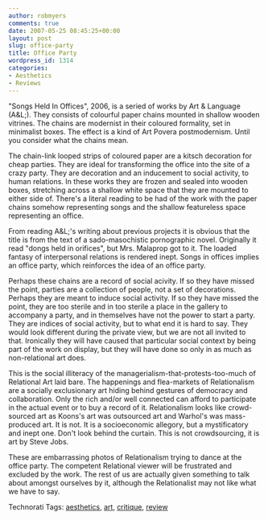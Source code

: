 ```yaml
---
author: robmyers
comments: true
date: 2007-05-25 08:45:25+00:00
layout: post
slug: office-party
title: Office Party
wordpress_id: 1314
categories:
- Aesthetics
- Reviews
---
```


"Songs Held In Offices", 2006, is a seried of works by Art & Language (A&L;). They consists of colourful paper chains mounted in shallow wooden vitrines. The chains are modernist in their coloured formality, set in minimalist boxes. The effect is a kind of Art Povera postmodernism. Until you consider what the chains mean.  
  
The chain-link looped strips of coloured paper are a kitsch decoration for cheap parties. They are ideal for transforming the office into the site of a crazy party. They are decoration and an inducement to social activity, to human relations. In these works they are frozen and sealed into wooden boxes, stretching across a shallow white space that they are mounted to either side of. There's a literal reading to be had of the work with the paper chains somehow representing songs and the shallow featureless space representing an office.  
  
From reading A&L;'s writing about previous projects it is obvious that the title is from the text of a sado-masochistic pornographic novel. Originally it read "dongs held in orifices", but Mrs. Malaprop got to it. The loaded fantasy of interpersonal relations is rendered inept. Songs in offices implies an office party, which reinforces the idea of an office party.  
  
Perhaps these chains are a record of social acivity. If so they have missed the point, parties are a collection of people, not a set of decorations. Perhaps they are meant to induce social activity. If so they have missed the point, they are too sterile and in too sterile a place in the gallery to accompany a party, and in themselves have not the power to start a party. They are indices of social activity, but to what end it is hard to say. They would look different during the private view, but we are not all invited to that. Ironically they will have caused that particular social context by being part of the work on display, but they will have done so only in as much as non-relational art does.  
  
This is the social illiteracy of the managerialism-that-protests-too-much of Relational Art laid bare. The happenings and flea-markets of Relationalism are a socially exclusionary art hiding behind gestures of democracy and collaboration. Only the rich and/or well connected can afford to participate in the actual event or to buy a record of it. Relationalism looks like crowd-sourced art as Koons's art was outsourced art and Warhol's was mass-produced art. It is not. It is a socioeconomic allegory, but a mystificatory and inept one. Don't look behind the curtain. This is not crowdsourcing, it is art by Steve Jobs.  
  
These are embarrassing photos of Relationalism trying to dance at the office party. The competent Relational viewer will be frustrated and excluded by the work. The rest of us are actually given something to talk about amongst ourselves by it, although the Relationalist may not like what we have to say.  
  


Technorati Tags: [aesthetics](http://www.technorati.com/tag/aesthetics), [art](http://www.technorati.com/tag/art), [critique](http://www.technorati.com/tag/critique), [review](http://www.technorati.com/tag/review)

  


